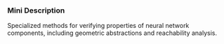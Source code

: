 ### Mini Description

Specialized methods for verifying properties of neural network components, including geometric abstractions and reachability analysis.
